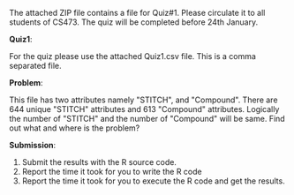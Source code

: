 The attached ZIP file contains a file for Quiz#1. Please circulate it to all students of CS473. The quiz will be completed before 24th January.
  
**Quiz1**:

For the quiz please use the attached Quiz1.csv file. This is a comma separated file.
  
**Problem**:

This file has two attributes namely "STITCH", and "Compound".
There are 644 unique "STITCH" attributes and 613 "Compound" attributes.
Logically the number of "STITCH" and the number of "Compound" will be same.
Find out what and where is the problem?
  
**Submission**:
1) Submit the results with the R source code.
2) Report the time it took for you to write the R code
3) Report the time it took for you to execute the R code and get the results.
